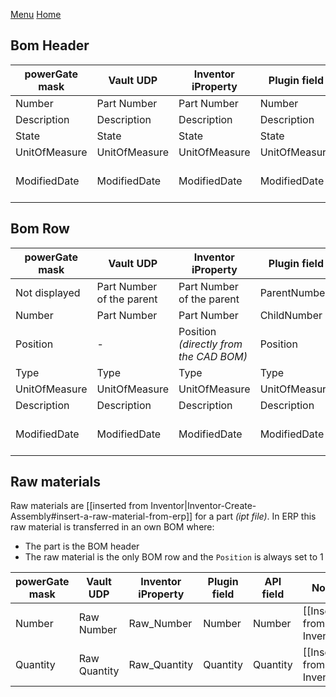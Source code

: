 [Menu](../README.md) [Home](./home.md)

## Bom Header

powerGate mask | Vault UDP| Inventor iProperty | Plugin field | API field | Notes|
-- | -- | -- | -- | -- | --
Number | Part Number | Part Number| Number | Number| 
Description | Description| Description | Description |Description| 
State| State| State| State|State| 
UnitOfMeasure| UnitOfMeasure| UnitOfMeasure| UnitOfMeasure|UnitOfMeasure| 
ModifiedDate| ModifiedDate| ModifiedDate| ModifiedDate|ModifiedDate|  This is a Date Field, Format DD/MM/YYYY


## Bom Row

powerGate mask | Vault UDP| Inventor iProperty | Plugin field | API field | Notes|
-- | -- | -- | -- | -- | --
Not displayed | Part Number of the parent| Part Number of the parent| ParentNumber| ParentNumber| 
Number | Part Number | Part Number| ChildNumber| ChildNumber| 
Position | - | Position _(directly from the CAD BOM)_ | Position |Position |  This is a integer
Type | Type | Type | Type |Type| 
UnitOfMeasure| UnitOfMeasure| UnitOfMeasure| UnitOfMeasure|UnitOfMeasure| 
Description | Description| Description | Description |Description| 
ModifiedDate| ModifiedDate| ModifiedDate| ModifiedDate|ModifiedDate|  This is a Date Field, Format DD/MM/YYYY

## Raw materials

Raw materials are [[inserted from Inventor|Inventor-Create-Assembly#insert-a-raw-material-from-erp]] for a part _(ipt file)_.
In ERP this raw material is transferred in an own BOM where:
+ The part is the BOM header
+ The raw material is the only BOM row and the `Position` is always set to 1

powerGate mask | Vault UDP| Inventor iProperty | Plugin field | API field | Notes|
-- | -- | -- | -- | -- | --
Number | Raw Number| Raw_Number| Number | Number | [[Inserted from Inventor|Inventor-Create-Assembly#insert-a-raw-material-from-erp]]
Quantity | Raw Quantity| Raw_Quantity| Quantity | Quantity | [[Inserted from Inventor|Inventor-Create-Assembly#insert-a-raw-material-from-erp]]
